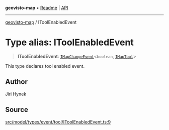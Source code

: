 **geovisto-map** • [Readme](../README.md) \| [API](../globals.md)

***

[geovisto-map](../README.md) / IToolEnabledEvent

# Type alias: IToolEnabledEvent

> **IToolEnabledEvent**: [`IMapChangeEvent`](../interfaces/IMapChangeEvent.md)\<`boolean`, [`IMapTool`](../interfaces/IMapTool.md)\>

This type declares tool enabled event.

## Author

Jiri Hynek

## Source

[src/model/types/event/tool/IToolEnabledEvent.ts:9](https://github.com/geovisto/geovisto-map/blob/e22d774889dbc28cc1ec62933ecf6bab6690f172/src/model/types/event/tool/IToolEnabledEvent.ts#L9)
